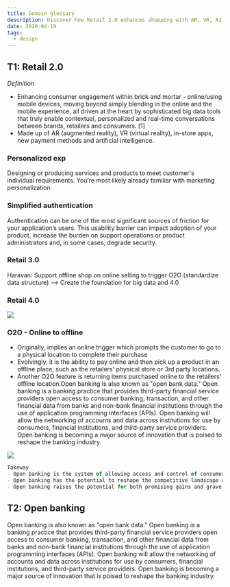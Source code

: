 ```yaml
---
title: Domain glossary
description: Discover how Retail 2.0 enhances shopping with AR, VR, AI, and personalized experiences, while open banking uses APIs to securely share financial data and transform the banking industry.
date: 2020-04-19
tags:
  - design
---
```


## T1: Retail 2.0

_Definition_

- Enhancing consumer engagement within brick and mortar - online/using mobile devices, moving beyond simply blending in the online and the mobile experience, all driven at the heart by sophisticated big data tools that truly enable contextual, personalized and real-time conversations between brands, retailers and consumers. [1]
- Made up of AR (augmented reality), VR (virtual reality), in-store apps, new payment methods and artificial intelligence.

### Personalized exp

Designing or producing services and products to meet customer's individual requirements. You’re most likely already familiar with marketing personalization

### Simplified authentication

Authentication can be one of the most significant sources of friction for your application’s users. This usability barrier can impact adoption of your product, increase the burden on support operations or product administrators and, in some cases, degrade security.

### Retail 3.0

Haravan: Support offline shop on online selling to trigger O2O (standardize data structure) ––> Create the foundation for big data and 4.0

### Retail 4.0

![](assets/domain-glossary_9c8390ea196dd16d4d3dd5a56311ba94_md5.webp)

### O2O - Online to offline

- Originally, implies an online trigger which prompts the customer to go to a physical location to complete their purchase
- Evolvingly, it is the ability to pay online and then pick up a product in an offline place, such as the retailers' physical store or 3rd party locations.
- Another O2O feature is returning items purchased online to the retailers' offline location.Open banking is also known as "open bank data." Open banking is a banking practice that provides third-party financial service providers open access to consumer banking, transaction, and other financial data from banks and non-bank financial institutions through the use of application programming interfaces (APIs). Open banking will allow the networking of accounts and data across institutions for use by consumers, financial institutions, and third-party service providers. Open banking is becoming a major source of innovation that is poised to reshape the banking industry.

![](assets/domain-glossary_4bc9024bc646f7b46a1675cd62ff9350_md5.webp)

```javascript
Takeway
- Open banking is the system of allowing access and control of consumer banking and financial accounts through third-party applications.
- Open banking has the potential to reshape the competitive landscape and consumer experience of the banking industry.
- Open banking raises the potential for both promising gains and grave risks to consumers as more of their data is shared more widely.
```

## T2: Open banking

Open banking is also known as "open bank data." Open banking is a banking practice that provides third-party financial service providers open access to consumer banking, transaction, and other financial data from banks and non-bank financial institutions through the use of application programming interfaces (APIs). Open banking will allow the networking of accounts and data across institutions for use by consumers, financial institutions, and third-party service providers.
Open banking is becoming a major source of innovation that is poised to reshape the banking industry.
